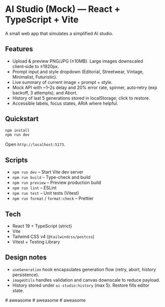 # AI Studio (Mock) — React + TypeScript + Vite

A small web app that simulates a simplified AI studio.

## Features
- Upload & preview PNG/JPG (≤10MB). Large images downscaled client‑side to ≤1920px.
- Prompt input and style dropdown (Editorial, Streetwear, Vintage, Minimalist, Futuristic).
- Live summary of current image + prompt + style.
- Mock API with ~1–2s delay and 20% error rate, spinner, auto‑retry (exp backoff, 3 attempts), and Abort.
- History of last 5 generations stored in localStorage; click to restore.
- Accessible labels, focus states, ARIA where helpful.

## Quickstart
```bash
npm install
npm run dev
```
Open `http://localhost:5173`.

## Scripts
- `npm run dev` – Start Vite dev server
- `npm run build` – Type-check and build
- `npm run preview` – Preview production build
- `npm run lint` – ESLint
- `npm run test` – Unit tests (Vitest)
- `npm run format` / `format:check` – Prettier

## Tech
- React 19 + TypeScript (strict)
- Vite
- Tailwind CSS v4 (`@tailwindcss/postcss`)
- Vitest + Testing Library

## Design notes
- `useGeneration` hook encapsulates generation flow (retry, abort, history persistence).
- `imageUtils` handles validation and canvas downscale to reduce payload.
- History stored under `ai-studio:history` (max 5). Restore fills editor state.

#   a w e a s o m e  
 #   a w e a s o m e  
 #   a w e a s o m e  
 